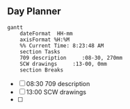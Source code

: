 ## Day Planner
```mermaid
gantt
    dateFormat  HH-mm
    axisFormat %H:%M
    %% Current Time: 8:23:48 AM
    section Tasks
    709 description     :08-30, 270mm
    SCW drawings     :13-00, 0mm
    section Breaks

```

- [ ] 08:30 709 description
- [ ] 13:00 SCW drawings
- [ ] 